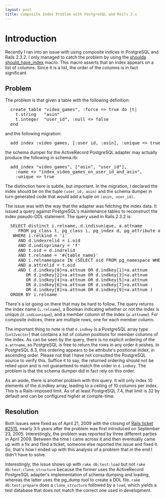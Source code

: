 ```yaml
---
layout: post
title: Composite Index Problem with PostgreSQL and Rails 2.x
---
```


Introduction
============

Recently I ran into an issue with using composite indices in PostgreSQL and Rails 2.3.2.  I only managed to
catch the problem by using the [shoulda should\_have\_index](http://dev.thoughtbot.com/shoulda/classes/Shoulda/ActiveRecord/Macros.html#M000057) macro.
This macro asserts that an index appears on a list of columns.  Since it is a list, the order of the columns is
in fact significant.

Problem
--------

The problem is that given a table with the following definition:

<pre class="brush:ruby">
  create_table "video_games", :force => true do |t|
    t.string   "asin"
    t.integer  "user_id", :null => false
  end
</pre>

and the following migration:

<pre class="brush:ruby">
  add_index :video_games, [:user_id, :asin], :unique => true
</pre>

the schema dumper for the ActiveRecord PostgreSQL adapter may actually produce the following in schema.rb:

<pre class="brush:ruby">
  add_index "video_games", ["asin", "user_id"],
    :name => "index_video_games_on_user_id_and_asin",
    :unique => true
</pre>

The distinction here is subtle, but important.  In the migration, I declared the index should be on the tuple ``(user_id, asin)`` and the schema dumper in turn generated code that would add a tuple on ``(asin, user_id)``.

The issue was with the way that the adapter was fetching the index data.  It issued a query against PostgreSQL's
maintenance tables to reconstruct the index pseudo-DDL statement.  The query used in Rails 2.3.2 is:

<pre class="brush:sql">
  SELECT distinct i.relname, d.indisunique, a.attname
     FROM pg_class t, pg_class i, pg_index d, pg_attribute a
   WHERE i.relkind = 'i'
     AND d.indexrelid = i.oid
     AND d.indisprimary = 'f'
     AND t.oid = d.indrelid
     AND t.relname = '#{table_name}'
     AND i.relnamespace IN (SELECT oid FROM pg_namespace WHERE nspname IN (#{schemas}) )
     AND a.attrelid = t.oid
     AND ( d.indkey[0]=a.attnum OR d.indkey[1]=a.attnum
        OR d.indkey[2]=a.attnum OR d.indkey[3]=a.attnum
        OR d.indkey[4]=a.attnum OR d.indkey[5]=a.attnum
        OR d.indkey[6]=a.attnum OR d.indkey[7]=a.attnum
        OR d.indkey[8]=a.attnum OR d.indkey[9]=a.attnum )
  ORDER BY i.relname
</pre>

There's a lot going on there that may be hard to follow.  The query returns the index name (``i.relname``),
a Boolean indicating whether or not the index is unique (``d.indisunique``), and a member column of the index (``a.attname``).  For
composite indices, there are multiple rows, one for each member column.

The important thing to note is that ``d.indkey`` is a PostgreSQL array type (``int2vector``) that contains a list
of column positions for member columns of the index.  As can be seen by the query, there is no explicit ordering
of the ``a.attname``, so PostgreSQL is free to return the rows in any order it wishes.  In PostgreSQL 8.3, this ordering
appears to be attribute's positional index, in ascending order.  Please not that I have not consulted the
PostgreSQL source to verify this.  Suffice it to say, the returned ordering should not be relied upon and is
not guaranteed to match the order in ``d.indkey``.  The problem is that the schema dumper did in fact rely on this order.

As an aside, there is another problem with this query.  It will only index 10 elements of the d.indkey array, leading
to a ceiling of 10 columns per index.  This is a Rails-imposed limit.  As of at least PostgreSQL 7.4, that limit is
32 by default and can be configured higher at compile-time.


Resolution
----------

Both issues were fixed as of April 21, 2009 with the closing of [Rails ticket #2515](https://rails.lighthouseapp.com/projects/8994-ruby-on-rails/tickets/2515), nearly 3.5 years after the problem
was first introduced on September 23, 2005.  Interestingly, the problem was reported by three different parties
in April 2009.  Between the time I came across it and then eventually came up with a fix and filed a ticket, someone else reported the issue and fixed it.  So, that's how I ended up with this analysis of a problem that in the end I didn't have to solve.

Interestingly, the issue shows up with ``rake db:test:load`` but not ``rake db:test:clone_structure`` because the
former uses the ActiveRecord PostgreSQL adapter's implementation of schema dumping and loading, whereas the latter
uses the pg\_dump tool to create a DDL file.  ``rake db:test:prepare`` does a ``clone_structure`` followed by a ``load``,
which yields a test database that does not match the correct one used in development.

